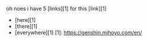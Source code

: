 oh noes
i have 5 [links][1] for this [link][1]
- [here][1]
- [there][1]
- [everywhere][1]
[1]: https://genshin.mihoyo.com/en/